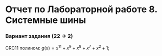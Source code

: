 # Отчет по Лабораторной работе 8. Системные шины

### Вариант задания (22 -> 2)

CRC11 полином: $g(x)=x^{11}+x^9+x^8+x^7+x^2+1;$
